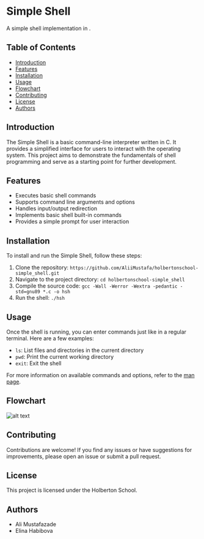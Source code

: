# Simple Shell

A simple shell implementation in .

## Table of Contents

- [Introduction](#introduction)
- [Features](#features)
- [Installation](#installation)
- [Usage](#usage)
- [Flowchart](#flowchart)
- [Contributing](#contributing)
- [License](#license)
- [Authors](#authors)

## Introduction

The Simple Shell is a basic command-line interpreter written in C. It provides a simplified interface for users to interact with the operating system. This project aims to demonstrate the fundamentals of shell programming and serve as a starting point for further development.

## Features

- Executes basic shell commands
- Supports command line arguments and options
- Handles input/output redirection
- Implements basic shell built-in commands
- Provides a simple prompt for user interaction

## Installation

To install and run the Simple Shell, follow these steps:

1. Clone the repository: `https://github.com/AliiMustafa/holbertonschool-simple_shell.git`
2. Navigate to the project directory: `cd holbertonschool-simple_shell`
3. Compile the source code: `gcc -Wall -Werror -Wextra -pedantic -std=gnu89 *.c -o hsh`
4. Run the shell: `./hsh`

## Usage

Once the shell is running, you can enter commands just like in a regular terminal. Here are a few examples:

- `ls`: List files and directories in the current directory
- `pwd`: Print the current working directory
- `exit`: Exit the shell

For more information on available commands and options, refer to the [man page](man_1_simple_shell).

## Flowchart

![alt text](https://github.com/user-attachments/assets/b8acdf0c-82e2-4047-a756-b40d71c00665)

## Contributing

Contributions are welcome! If you find any issues or have suggestions for improvements, please open an issue or submit a pull request.

## License

This project is licensed under the Holberton School.

## Authors

- Ali Mustafazade
- Elina Habibova
